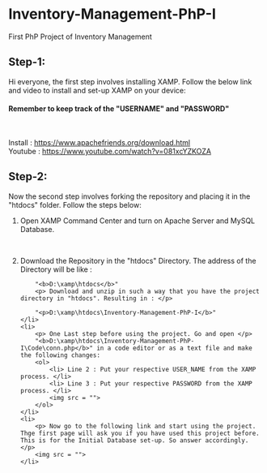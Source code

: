 # Inventory-Management-PhP-I
First PhP Project of Inventory Management

## Step-1:
<p> Hi everyone, the first step involves installing XAMP. Follow the below link and video to install and set-up XAMP on your device: <p>

<h4> Remember to keep track of the "<b>USERNAME</b>" and "<b>PASSWORD</b>" </h4><br>

Install : https://www.apachefriends.org/download.html<br>
Youtube : https://www.youtube.com/watch?v=081xcYZKOZA

## Step-2:
<p> Now the second step involves forking the repository and placing it in the "htdocs" folder. Follow the steps below: </p>
<ol>
    <li> 
        <p> Open XAMP Command Center and turn on Apache Server and MySQL Database. </p>
        <img src = "">
        <img src = "">
    </li>
    <li>
        <p> Download the Repository in the "htdocs" Directory. The address of the Directory will be like : <p>

        "<b>D:\xamp\htdocs</b>"
        <p> Download and unzip in such a way that you have the project directory in "htdocs". Resulting in : </p>

        "<p>D:\xamp\htdocs\Inventory-Management-PhP-I</b>"
    </li>
    <li>
        <p> One Last step before using the project. Go and open </p>
        "<b>D:\xamp\htdocs\Inventory-Management-PhP-I\Code\conn.php</b>" in a code editor or as a text file and make the following changes:
        <ol> 
            <li> Line 2 : Put your respective USER_NAME from the XAMP process. </li>
            <li> Line 3 : Put your respective PASSWORD from the XAMP process. </li>
            <img src = "">
        </ol>
    </li>
    <li>
        <p> Now go to the following link and start using the project. Thge first page will ask you if you have used this project before. This is for the Initial Database set-up. So answer accordingly. </p>
        <img src = "">
    </li>
</ol>


 








